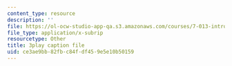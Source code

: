 ```yaml
---
content_type: resource
description: ''
file: https://ol-ocw-studio-app-qa.s3.amazonaws.com/courses/7-013-introductory-biology-spring-2013/ce3ae9bb82fbc84fdf459e5e10b50159_kpUg96uZk2M.srt
file_type: application/x-subrip
resourcetype: Other
title: 3play caption file
uid: ce3ae9bb-82fb-c84f-df45-9e5e10b50159
---
```

